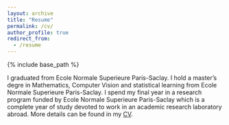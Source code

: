 ```yaml
---
layout: archive
title: "Resume"
permalink: /cv/
author_profile: true
redirect_from:
  - /resume
---
```


{% include base_path %}


I graduated from Ecole Normale Superieure Paris-Saclay. I hold a master’s degre in Mathematics, Computer Vision and statistical learning from Ecole Normale Superieure Paris-Saclay. I spend my final year in a research program funded by Ecole Normale Superieure Paris-Saclay which is a complete year of study devoted to work in an academic research laboratory abroad. More details can be found in my [CV]().



  

